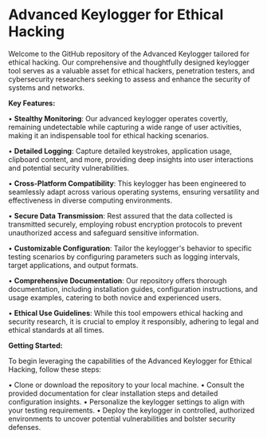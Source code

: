 # Advanced Keylogger for Ethical Hacking
Welcome to the GitHub repository of the Advanced Keylogger tailored for ethical hacking. Our comprehensive and thoughtfully designed keylogger tool serves as a valuable asset for ethical hackers, penetration testers, and cybersecurity researchers seeking to assess and enhance the security of systems and networks.

**Key Features:**

•	**Stealthy Monitoring**: Our advanced keylogger operates covertly, remaining undetectable while capturing a wide range of user activities, making it an indispensable tool for ethical hacking scenarios.

•	**Detailed Logging**: Capture detailed keystrokes, application usage, clipboard content, and more, providing deep insights into user interactions and potential security vulnerabilities.

•	**Cross-Platform Compatibility**: This keylogger has been engineered to seamlessly adapt across various operating systems, ensuring versatility and effectiveness in diverse computing environments.

•	**Secure Data Transmission**: Rest assured that the data collected is transmitted securely, employing robust encryption protocols to prevent unauthorized access and safeguard sensitive information.

•	**Customizable Configuration**: Tailor the keylogger's behavior to specific testing scenarios by configuring parameters such as logging intervals, target applications, and output formats.

•	**Comprehensive Documentation**: Our repository offers thorough documentation, including installation guides, configuration instructions, and usage examples, catering to both novice and experienced users.

•	**Ethical Use Guidelines**: While this tool empowers ethical hacking and security research, it is crucial to employ it responsibly, adhering to legal and ethical standards at all times.

**Getting Started:**

To begin leveraging the capabilities of the Advanced Keylogger for Ethical Hacking, follow these steps:

•	Clone or download the repository to your local machine.
•	Consult the provided documentation for clear installation steps and detailed configuration insights.
•	Personalize the keylogger settings to align with your testing requirements.
•	Deploy the keylogger in controlled, authorized environments to uncover potential vulnerabilities and bolster security defenses.

